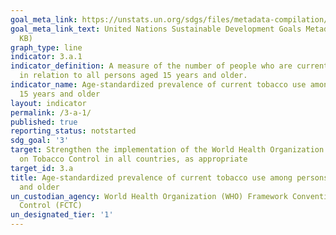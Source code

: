 ```yaml
---
goal_meta_link: https://unstats.un.org/sdgs/files/metadata-compilation/Metadata-Goal-3.pdf
goal_meta_link_text: United Nations Sustainable Development Goals Metadata (PDF 866
  KB)
graph_type: line
indicator: 3.a.1
indicator_definition: A measure of the number of people who are current tobacco smokers
  in relation to all persons aged 15 years and older.
indicator_name: Age-standardized prevalence of current tobacco use among persons aged
  15 years and older
layout: indicator
permalink: /3-a-1/
published: true
reporting_status: notstarted
sdg_goal: '3'
target: Strengthen the implementation of the World Health Organization Framework Convention
  on Tobacco Control in all countries, as appropriate
target_id: 3.a
title: Age-standardized prevalence of current tobacco use among persons aged 15 years
  and older
un_custodian_agency: World Health Organization (WHO) Framework Convention on Tobacco
  Control (FCTC)
un_designated_tier: '1'
---
```


